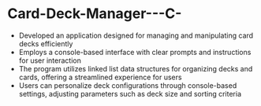 # Card-Deck-Manager---C-
- Developed an application designed for managing and manipulating card decks efficiently
- Employs a console-based interface with clear prompts and instructions for user interaction
- The program utilizes linked list data structures for organizing decks and cards, offering a streamlined experience for
users
- Users can personalize deck configurations through console-based settings, adjusting parameters such as deck size
and sorting criteria
